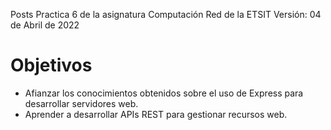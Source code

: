 
Posts
Practica 6 de la asignatura Computación Red de la ETSIT
Versión: 04 de Abril de 2022

# Objetivos
* Afianzar los conocimientos obtenidos sobre el uso de Express para desarrollar servidores web.
* Aprender a desarrollar APIs REST para gestionar recursos web.